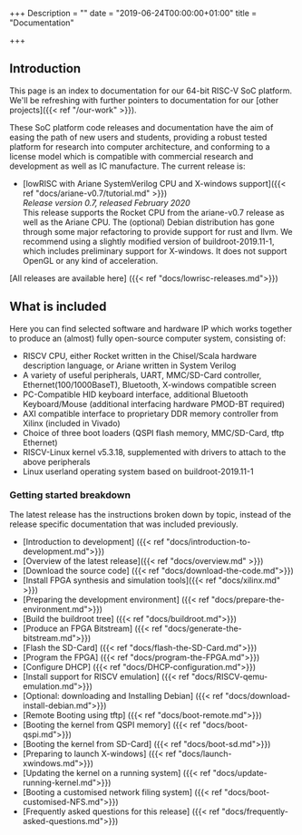 +++
Description = ""
date = "2019-06-24T00:00:00+01:00"
title = "Documentation"

+++

## Introduction

This page is an index to documentation for our 64-bit RISC-V SoC platform.
We'll be refreshing with further pointers to documentation for our
[other projects]({{< ref "/our-work" >}}).

These SoC platform code releases and documentation have the aim of easing the path of new users and students,
providing a robust tested platform for research into computer architecture,
and conforming to a license model which is compatible with commercial research
and development as well as IC manufacture. The current release is:

* [lowRISC with Ariane SystemVerilog CPU and X-windows support]({{< ref "docs/ariane-v0.7/tutorial.md" >}})
<br>*Release version 0.7, released February 2020*
<br>This release supports the Rocket CPU from the ariane-v0.7 release as well as the Ariane CPU. The (optional) Debian distribution has gone through some major refactoring to provide support for rust and llvm. We recommend using a slightly modified version of buildroot-2019.11-1, which includes preliminary support for X-windows. It does not support OpenGL or any kind of acceleration.

[All releases are available here] ({{< ref "docs/lowrisc-releases.md">}})

## What is included

Here you can find selected software and hardware IP which works together to produce an (almost) fully open-source computer system, consisting of:

* RISCV CPU, either Rocket written in the Chisel/Scala hardware description language, or Ariane written in System Verilog
* A variety of useful peripherals, UART, MMC/SD-Card controller, Ethernet(100/1000BaseT), Bluetooth, X-windows compatible screen
* PC-Compatible HID keyboard interface, additional Bluetooth Keyboard/Mouse (additional interfacing hardware PMOD-BT required)
* AXI compatible interface to proprietary DDR memory controller from Xilinx (included in Vivado)
* Choice of three boot loaders (QSPI flash memory, MMC/SD-Card, tftp Ethernet)
* RISCV-Linux kernel v5.3.18, supplemented with drivers to attach to the above peripherals
* Linux userland operating system based on buildroot-2019.11-1

### Getting started breakdown

The latest release has the instructions broken down by topic, instead of the release specific documentation that was included previously.

* [Introduction to development] ({{< ref "docs/introduction-to-development.md">}})
* [Overview of the latest release]({{< ref "docs/overview.md" >}})
* [Download the source code] ({{< ref "docs/download-the-code.md">}})
* [Install FPGA synthesis and simulation tools]({{< ref "docs/xilinx.md" >}})
* [Preparing the development environment] ({{< ref "docs/prepare-the-environment.md">}})
* [Build the buildroot tree] ({{< ref "docs/buildroot.md">}})
* [Produce an FPGA Bitstream] ({{< ref "docs/generate-the-bitstream.md">}})
* [Flash the SD-Card] ({{< ref "docs/flash-the-SD-Card.md">}})
* [Program the FPGA] ({{< ref "docs/program-the-FPGA.md">}})
* [Configure DHCP] ({{< ref "docs/DHCP-configuration.md">}})
* [Install support for RISCV emulation] ({{< ref "docs/RISCV-qemu-emulation.md">}})
* [Optional: downloading and Installing Debian] ({{< ref "docs/download-install-debian.md">}})
* [Remote Booting using tftp] ({{< ref "docs/boot-remote.md">}})
* [Booting the kernel from QSPI memory] ({{< ref "docs/boot-qspi.md">}})
* [Booting the kernel from SD-Card] ({{< ref "docs/boot-sd.md">}})
* [Preparing to launch X-windows] ({{< ref "docs/launch-xwindows.md">}})
* [Updating the kernel on a running system] ({{< ref "docs/update-running-kernel.md">}})
* [Booting a customised network filing system] ({{< ref "docs/boot-customised-NFS.md">}})
* [Frequently asked questions for this release]  ({{< ref "docs/frequently-asked-questions.md">}})
